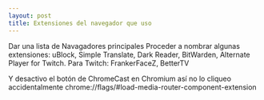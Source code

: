 ```yaml
---
layout: post
title: Extensiones del navegador que uso
---
```


Dar una lista de Navagadores principales
Proceder a nombrar algunas extensiones: uBlock, Simple Translate, Dark Reader, BitWarden, Alternate Player for Twitch.
Para Twitch: FrankerFaceZ, BetterTV

Y desactivo el botón de ChromeCast en Chromium así no lo cliqueo accidentalmente 
chrome://flags/#load-media-router-component-extension

